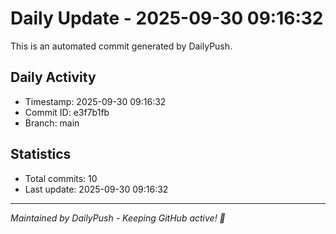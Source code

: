 # Daily Update - 2025-09-30 09:16:32

This is an automated commit generated by DailyPush.

## Daily Activity
- Timestamp: 2025-09-30 09:16:32
- Commit ID: e3f7b1fb
- Branch: main

## Statistics
- Total commits: 10
- Last update: 2025-09-30 09:16:32

---
*Maintained by DailyPush - Keeping GitHub active! 🚀*
